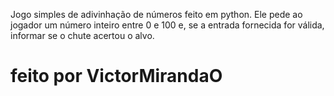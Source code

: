 Jogo simples de adivinhação de números feito em python. Ele pede ao jogador um número inteiro entre 0 e 100 e, se a entrada fornecida for válida, informar se o chute acertou o alvo.

# feito por VictorMirandaO